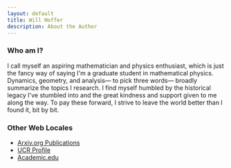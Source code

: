 ```yaml
---
layout: default
title: Will Hoffer
description: About the Author
---
```


### Who am I?
I call myself an aspiring mathematician and physics enthusiast, which is just the fancy way of saying I'm a graduate student in mathematical physics. Dynamics, geometry, and analysis— to pick three words— broadly summarize the topics I research. I find myself humbled by the historical legacy I've stumbled into and the great kindness and support given to me along the way. To pay these forward, I strive to leave the world better than I found it, bit by bit.

### Other Web Locales
  - [Arxiv.org Publications](https://arxiv.org/search/math?searchtype=author&query=Hoffer%2C+W)
  - [UCR Profile](https://mathdept.ucr.edu/people/william-hoffer)
  - [Academic.edu](https://ucriverside.academia.edu/WillHoffer)
  
